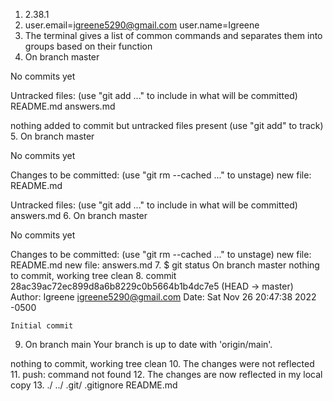 1. 2.38.1
2. user.email=igreene5290@gmail.com user.name=Igreene
3. The terminal gives a list of common commands and separates them into groups based on their function
4. On branch master

No commits yet

Untracked files:
  (use "git add <file>..." to include in what will be committed)
        README.md
        answers.md

nothing added to commit but untracked files present (use "git add" to track)
5. On branch master

No commits yet

Changes to be committed:
  (use "git rm --cached <file>..." to unstage)
        new file:   README.md

Untracked files:
  (use "git add <file>..." to include in what will be committed)
        answers.md
6. On branch master

No commits yet

Changes to be committed:
  (use "git rm --cached <file>..." to unstage)
        new file:   README.md
        new file:   answers.md
7. $ git status
On branch master
nothing to commit, working tree clean
8. commit 28ac39ac72ec899d8a6b8229c0b5664b1b4dc7e5 (HEAD -> master)
Author: Igreene <igreene5290@gmail.com>
Date:   Sat Nov 26 20:47:38 2022 -0500

    Initial commit
9. On branch main
Your branch is up to date with 'origin/main'.

nothing to commit, working tree clean
10. The changes were not reflected
11. push: command not found
12. The changes are now reflected in my local copy
13. ./  ../  .git/  .gitignore  README.md
